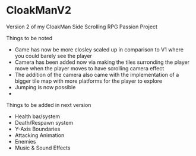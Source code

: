 # CloakManV2
Version 2 of my CloakMan Side Scrolling RPG Passion Project

Things to be noted
- Game has now be more closley scaled up in comparison to V1 where you could barely see the player
- Camera has been added now via making the tiles surronding the player move when the player moves to have scrolling camera effect
- The addition of the camera also came with the implementation of a bigger tile map with more platforms for the player to explore
- Jumping is now possible
- 
Things to be added in next version
- Health bar/system
- Death/Respawn system
- Y-Axis Boundaries
- Attacking Animation
- Enemies
- Music & Sound Effects
